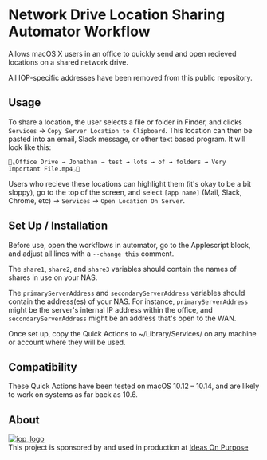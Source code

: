# Network Drive Location Sharing Automator Workflow
Allows macOS X users in an office to quickly send and open recieved locations on a shared network drive.

All IOP-specific addresses have been removed from this public repository.

## Usage

To share a location, the user selects a file or folder in Finder, and clicks `Services` → `Copy Server Location to Clipboard`. This location can then be pasted into an email, Slack message, or other text based program. It will look like this:

```
💾⌞Office Drive → Jonathan → test → lots → of → folders → Very Important File.mp4⌟💾
```

Users who recieve these locations can highlight them (it's okay to be a bit sloppy), go to the top of the screen, and select `[app name]` (Mail, Slack, Chrome, etc) → `Services` → `Open Location On Server`. 

## Set Up / Installation

Before use, open the workflows in automator, go to the Applescript block, and adjust all lines with a `--change this` comment.

The `share1`, `share2`, and `share3` variables should contain the names of shares in use on your NAS.

The `primaryServerAddress` and `secondaryServerAddress` variables should contain the  address(es) of your NAS. For instance, `primaryServerAddress` might be the server's internal IP address within the office, and `secondaryServerAddress` might be an address that's open to the WAN.

Once set up, copy the Quick Actions to ~/Library/Services/ on any machine or account where they will be used.

## Compatibility

These Quick Actions have been tested on macOS 10.12 – 10.14, and are likely to work on systems as far back as 10.6.

## About

[![iop_logo](https://cloud.githubusercontent.com/assets/8320/9443542/944a8bce-4a4f-11e5-9d2f-54999b1687d5.png)][iop]  
This project is sponsored by and used in production at [Ideas On Purpose][iop]

[iop]: http://ideasonpurpose.com
